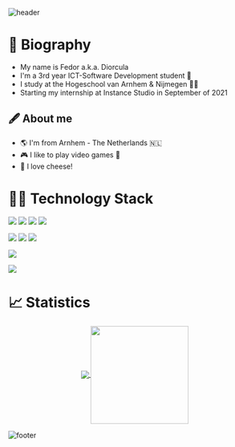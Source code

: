 ![header](https://capsule-render.vercel.app/api?height=250&type=waving&&color=112D4E&section=header&text=Welcome%20🖖!&fontColor=DBE2EF)

# 📓 Biography
- My name is Fedor a.k.a. Diorcula
- I'm a 3rd year ICT-Software Development student :robot:
- I study at the Hogeschool van Arnhem & Nijmegen :man_technologist:
- Starting my internship at Instance Studio in September of 2021

## 🖋️ About me 
- :earth_americas: I'm from Arnhem - The Netherlands 🇳🇱
- :video_game: I like to play video games :space_invader:
- :cheese: I love cheese!

# 👨‍💻 Technology Stack
![](https://img.shields.io/badge/OS-Linux-informational?style=flat&logo=Linux&logoColor=white&color=2bbc8a)
![](https://img.shields.io/badge/OS-Windows-informational?style=flat&logo=Windows&logoColor=white&color=2bbc8a)
![](https://img.shields.io/badge/Editor-Visual%20Studio%20Code-informational?style=flat&logo=Visual%20Studio%20Code&logoColor=white&color=2bbc8a)
![](https://img.shields.io/badge/Editor-IntelliJ%20IDEA-informational?style=flat&logo=IntelliJ%20IDEA&logoColor=white&color=2bbc8a)

![](https://img.shields.io/badge/Language-Java-informational?style=flat&logo=Java&logoColor=white&color=2bbc8a)
![](https://img.shields.io/badge/Language-Csharp-informational?style=flat&logo=Csharp&logoColor=white&color=2bbc8a)
![](https://img.shields.io/badge/Language-HTML/CSS-informational?style=flat&logo=HMTL&logoColor=white&color=2bbc8a)

![](https://img.shields.io/badge/Shell-Bash-informational?style=flat&logo=official-bash-logo&logoColor=white&color=2bbc8a)

![](https://img.shields.io/badge/Tools-MSSQLServer-informational?style=flat&logo=MSSQLServer&logoColor=white&color=2bbc8a)


# 📈 Statistics
<p align="center">
  <a href="https://github.com/diorcula">
    <img align="center" src="https://github-readme-stats.vercel.app/api?username=diorcula&show_icons=true&hide_border=true&title_color=DBE2EF&amp&icon_color=DBE2EF&amp&text_color=DBE2EF&amp&bg_color=112D4E&count_private=true&include_all_commits=true"/>
  </a>
  
  <a href="https://github.com/diorcula">
    <img align="center" height="195px" src="https://github-readme-stats.vercel.app/api/top-langs/?username=diorcula&text_color=DBE2EF&bg_color=112D4E&title_color=DBE2EF&langs_count=15&layout=compact&hide_border=true" />
  </a>
</p>
</details>


![footer](https://capsule-render.vercel.app/api?type=waving&color=112D4E&section=footer)
